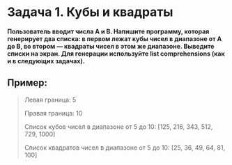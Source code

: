 # Задача 1. Кубы и квадраты
**Пользователь вводит числа A и B. Напишите программу, которая генерирует два списка: в первом лежат кубы чисел в диапазоне от А до В, во втором — квадраты чисел в этом же диапазоне. Выведите списки на экран. Для генерации используйте list comprehensions (как и в следующих задачах).**

 

## Пример:

> Левая граница: 5
>
>Правая граница: 10
> 
>Список кубов чисел в диапазоне от 5 до 10: [125, 216, 343, 512, 729, 1000]
>
>Список квадратов чисел в диапазоне от 5 до 10: [25, 36, 49, 64, 81, 100]
